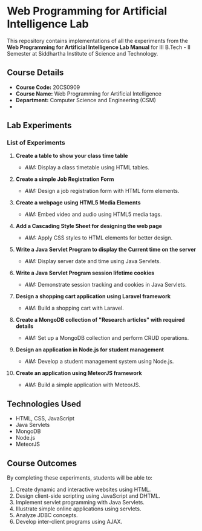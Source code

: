 # Web Programming for Artificial Intelligence Lab

This repository contains implementations of all the experiments from the **Web Programming for Artificial Intelligence Lab Manual** for III B.Tech - II Semester at Siddhartha Institute of Science and Technology.

## Course Details
- **Course Code:** 20CS0909
- **Course Name:** Web Programming for Artificial Intelligence
- **Department:** Computer Science and Engineering (CSM)
-

## Lab Experiments

### List of Experiments
1. **Create a table to show your class time table**
   - *AIM:* Display a class timetable using HTML tables.

2. **Create a simple Job Registration Form**
   - *AIM:* Design a job registration form with HTML form elements.

3. **Create a webpage using HTML5 Media Elements**
   - *AIM:* Embed video and audio using HTML5 media tags.

4. **Add a Cascading Style Sheet for designing the web page**
   - *AIM:* Apply CSS styles to HTML elements for better design.

5. **Write a Java Servlet Program to display the Current time on the server**
   - *AIM:* Display server date and time using Java Servlets.

6. **Write a Java Servlet Program session lifetime cookies**
   - *AIM:* Demonstrate session tracking and cookies in Java Servlets.

7. **Design a shopping cart application using Laravel framework**
   - *AIM:* Build a shopping cart with Laravel.

8. **Create a MongoDB collection of "Research articles" with required details**
   - *AIM:* Set up a MongoDB collection and perform CRUD operations.

9. **Design an application in Node.js for student management**
   - *AIM:* Develop a student management system using Node.js.

10. **Create an application using MeteorJS framework**
    - *AIM:* Build a simple application with MeteorJS.

## Technologies Used
- HTML, CSS, JavaScript
- Java Servlets
- MongoDB
- Node.js
- MeteorJS

## Course Outcomes
By completing these experiments, students will be able to:
1. Create dynamic and interactive websites using HTML.
2. Design client-side scripting using JavaScript and DHTML.
3. Implement servlet programming with Java Servlets.
4. Illustrate simple online applications using servlets.
5. Analyze JDBC concepts.
6. Develop inter-client programs using AJAX.
